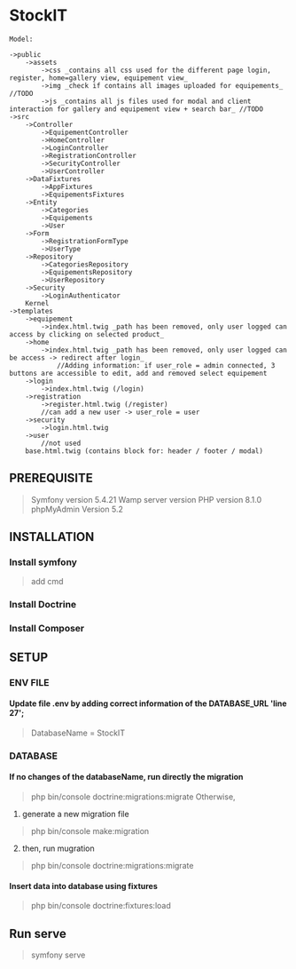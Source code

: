 # StockIT

    Model:

    ->public
        ->assets
            ->css _contains all css used for the different page login, register, home=gallery view, equipement view_
            ->img _check if contains all images uploaded for equipements_ //TODO
            ->js _contains all js files used for modal and client interaction for gallery and equipement view + search bar_ //TODO
    ->src
        ->Controller
            ->EquipementController
            ->HomeController
            ->LoginController
            ->RegistrationController
            ->SecurityController
            ->UserController
        ->DataFixtures
            ->AppFixtures
            ->EquipementsFixtures
        ->Entity
            ->Categories
            ->Equipements
            ->User
        ->Form
            ->RegistrationFormType
            ->UserType
        ->Repository
            ->CategoriesRepository
            ->EquipementsRepository
            ->UserRepository
        ->Security
            ->LoginAuthenticator
        Kernel
    ->templates
        ->equipement
            ->index.html.twig _path has been removed, only user logged can access by clicking on selected product_
        ->home
            ->index.html.twig _path has been removed, only user logged can be access -> redirect after login_
                //Adding information: if user_role = admin connected, 3 buttons are accessible to edit, add and removed select equipement
        ->login
            ->index.html.twig (/login)
        ->registration
            ->register.html.twig (/register)
            //can add a new user -> user_role = user
        ->security
            ->login.html.twig
        ->user
            //not used
        base.html.twig (contains block for: header / footer / modal)

## PREREQUISITE
>Symfony version 5.4.21
>Wamp server version
>PHP version 8.1.0
>phpMyAdmin Version 5.2

## INSTALLATION
### Install symfony
>add cmd

### Install Doctrine

### Install Composer

## SETUP
### ENV FILE 
#### Update file .env by adding correct information of the DATABASE_URL 'line 27';
>DatabaseName = StockIT

### DATABASE
#### If no changes of the databaseName, run directly the migration
>php bin/console doctrine:migrations:migrate
Otherwise,
1. generate a new migration file
>php bin/console make:migration
2. then, run mugration
>php bin/console doctrine:migrations:migrate

#### Insert data into database using fixtures
>php bin/console doctrine:fixtures:load

## Run serve
>symfony serve
>
